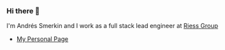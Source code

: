 ### Hi there 👋

I'm Andrés Smerkin and I work as a full stack lead engineer at [Riess Group](https://riessgroup.com)

- [My Personal Page](https://andressmerkin.com)

<!--
**asmerkin/asmerkin** is a ✨ _special_ ✨ repository because its `README.md` (this file) appears on your GitHub profile.

Here are some ideas to get you started:

- 🔭 I’m currently working on ...
- 🌱 I’m currently learning ...
- 👯 I’m looking to collaborate on ...
- 🤔 I’m looking for help with ...
- 💬 Ask me about ...
- 📫 How to reach me: ...
- 😄 Pronouns: ...
- ⚡ Fun fact: ...
-->

